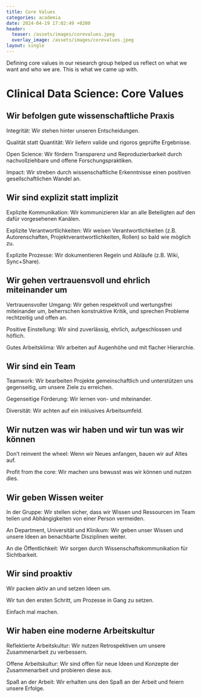 ```yaml
---
title: Core Values
categories: academia
date: 2024-04-19 17:02:49 +0200
header:
  teaser: /assets/images/corevalues.jpeg
  overlay_image: /assets/images/corevalues.jpeg
layout: single
---
```

Defining core values in our research group helped us reflect on what we want and who we are. This is what we came up with.

# Clinical Data Science: Core Values

## Wir befolgen gute wissenschaftliche Praxis

Integrität: Wir stehen hinter unseren Entscheidungen.

Qualität statt Quantität: Wir liefern valide und rigoros geprüfte Ergebnisse.

Open Science: Wir fördern Transparenz und Reproduzierbarkeit durch nachvollziehbare und offene Forschungspraktiken.

Impact: Wir streben durch wissenschaftliche Erkenntnisse einen positiven gesellschaftlichen Wandel an.

## Wir sind explizit statt implizit

Explizite Kommunikation: Wir kommunizieren klar an alle Beteiligten auf den dafür vorgesehenen Kanälen.

Explizite Verantwortlichkeiten: Wir weisen Verantwortlichkeiten (z.B. Autorenschaften, Projektverantwortlichkeiten, Rollen) so bald wie möglich zu.

Explizite Prozesse: Wir dokumentieren Regeln und Abläufe (z.B. Wiki, Sync+Share).

## Wir gehen vertrauensvoll und ehrlich miteinander um

Vertrauensvoller Umgang: Wir gehen respektvoll und wertungsfrei miteinander um, beherrschen konstruktive Kritik, und sprechen Probleme rechtzeitig und offen an.

Positive Einstellung:  Wir sind zuverlässig, ehrlich, aufgeschlossen und höflich.

Gutes Arbeitsklima: Wir arbeiten auf Augenhöhe und mit flacher Hierarchie.

## Wir sind ein Team

Teamwork: Wir bearbeiten Projekte gemeinschaftlich und unterstützen uns gegenseitig, um unsere Ziele zu erreichen.

Gegenseitige Förderung: Wir lernen von- und miteinander.

Diversität: Wir achten auf ein inklusives Arbeitsumfeld.

## Wir nutzen was wir haben und wir tun was wir können

Don’t reinvent the wheel: Wenn wir Neues anfangen, bauen wir auf Altes auf.

Profit from the core: Wir machen uns bewusst was wir können und nutzen dies.

## Wir geben Wissen weiter

In der Gruppe: Wir stellen sicher, dass wir Wissen und Ressourcen im Team teilen und Abhängigkeiten von einer Person vermeiden.

An Department, Universität und Klinikum: Wir geben unser Wissen und unsere Ideen an benachbarte Disziplinen weiter.

An die Öffentlichkeit: Wir sorgen durch Wissenschaftskommunikation für Sichtbarkeit.

## Wir sind proaktiv

Wir packen aktiv an und setzen Ideen um.

Wir tun den ersten Schritt, um Prozesse in Gang zu setzen.

Einfach mal machen.

## Wir haben eine moderne Arbeitskultur

Reflektierte Arbeitskultur: Wir nutzen Retrospektiven um unsere Zusammenarbeit zu verbessern.

Offene Arbeitskultur: Wir sind offen für neue Ideen und Konzepte der Zusammenarbeit und probieren diese aus.

Spaß an der Arbeit: Wir erhalten uns den Spaß an der Arbeit und feiern unsere Erfolge.
